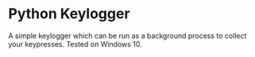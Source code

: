 # Python Keylogger
A simple keylogger which can be run as a background process to collect your
keypresses. Tested on Windows 10.